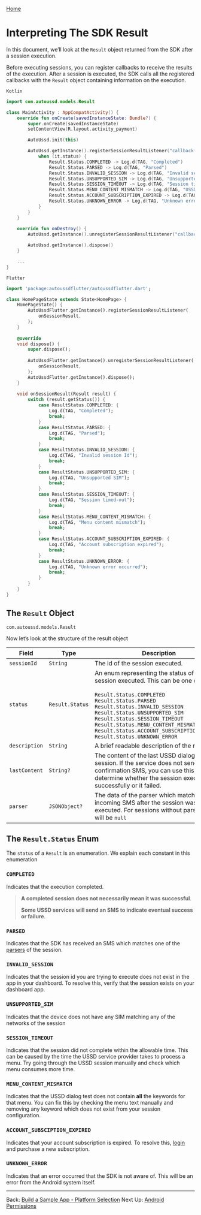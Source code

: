 [Home](./README.md)

# Interpreting The SDK Result

In this document, we’ll look at the `Result` object returned from the SDK after a session execution.

Before executing sessions, you can register callbacks to receive the results of the execution. After a session is executed, the SDK calls all the registered callbacks with the `Result` object containing information on the execution.

`Kotlin`

```Kotlin
import com.autoussd.models.Result

class MainActivity : AppCompatActivity() {
    override fun onCreate(savedInstanceState: Bundle?) {
        super.onCreate(savedInstanceState)
        setContentView(R.layout.activity_payment)

        AutoUssd.init(this)

        AutoUssd.getInstance().registerSessionResultListener("callback-key") {
            when (it.status) {
                Result.Status.COMPLETED -> Log.d(TAG, "Completed")
                Result.Status.PARSED -> Log.d(TAG, "Parsed")
                Result.Status.INVALID_SESSION -> Log.d(TAG, "Invalid session Id")
                Result.Status.UNSUPPORTED_SIM -> Log.d(TAG, "Unsupported SIM")
                Result.Status.SESSION_TIMEOUT -> Log.d(TAG, "Session timed-out")
                Result.Status.MENU_CONTENT_MISMATCH -> Log.d(TAG, "USSD content did not match menu content")
                Result.Status.ACCOUNT_SUBSCRIPTION_EXPIRED -> Log.d(TAG, "Account subscription expired")
                Result.Status.UNKNOWN_ERROR -> Log.d(TAG, "Unknown error occurred")
            }
        }
    }
    
    override fun onDestroy() {
        AutoUssd.getInstance().unregisterSessionResultListener("callback-key")

        AutoUssd.getInstance().dispose()
    }

    ...
}
```

`Flutter`

```dart
import 'package:autoussdflutter/autoussdflutter.dart';

class HomePageState extends State<HomePage> {
    HomePageState() {
        AutoUssdFlutter.getInstance().registerSessionResultListener(
        	onSessionResult,
        );
    }
    
    @override
    void dispose() {
        super.dispose();
        
        AutoUssdFlutter.getInstance().unregisterSessionResultListener(
            onSessionResult,
        );
        AutoUssdFlutter.getInstance().dispose();
    }
    
    void onSessionResult(Result result) {
        switch (result.getStatus()) {
            case ResultStatus.COMPLETED: {
                Log.d(TAG, "Completed");
                break;
            }
            case ResultStatus.PARSED: {
                Log.d(TAG, "Parsed");
                break;
            }
            case ResultStatus.INVALID_SESSION: {
                Log.d(TAG, "Invalid session Id");
                break;
            }
            case ResultStatus.UNSUPPORTED_SIM: {
                Log.d(TAG, "Unsupported SIM");
                break;
            }
            case ResultStatus.SESSION_TIMEOUT: {
                Log.d(TAG, "Session timed-out");
                break;
            }
            case ResultStatus.MENU_CONTENT_MISMATCH: {
                Log.d(TAG, "Menu content mismatch");
                break;
            }
            case ResultStatus.ACCOUNT_SUBSCRIPTION_EXPIRED: {
                Log.d(TAG, "Account subscription expired");
                break;
            }
            case ResultStatus.UNKNOWN_ERROR: {
                Log.d(TAG, "Unknown error occurred");
                break;
            }
        }
    }
}
```



## The `Result` Object

```
com.autoussd.models.Result
```

Now let’s look at the structure of the result object

| Field         | Type            | Description                                                  |
| ------------- | --------------- | ------------------------------------------------------------ |
| `sessionId`   | `String`        | The id of the session executed.                              |
| `status`      | `Result.Status` | An enum representing the status of the session executed. This can be one of:<br /><br /> `Result.Status.COMPLETED`<br /> `Result.Status.PARSED`<br /> `Result.Status.INVALID_SESSION`<br /> `Result.Status.UNSUPPORTED_SIM`<br /> `Result.Status.SESSION_TIMEOUT` <br /> `Result.Status.MENU_CONTENT_MISMATCH` <br /> `Result.Status.ACCOUNT_SUBSCRIPTION_EXPIRED`<br /> `Result.Status.UNKNOWN_ERROR` |
| `description` | `String`        | A brief readable description of the result.                  |
| `lastContent` | `String?`       | The content of the last USSD dialog in the session. If the service does not send a confirmation SMS, you can use this to determine whether the session executed successfully or it failed. |
| `parser`      | `JSONObject?`   | The data of the parser which matched an incoming SMS after the session was executed. For sessions without parsers, this will be `null` |



## The `Result.Status` Enum

The `status` of a `Result` is an enumeration. We explain each constant in this enumeration



### `COMPLETED`

Indicates that the execution completed. 

> **A completed session does not necessarily mean it was successful**. 
>
> **Some USSD services will send an SMS to indicate eventual success or failure**.



### `PARSED`

Indicates that the SDK has received an SMS which matches one of the [parsers](./04.Parsers.md) of the session.



### `INVALID_SESSION`

Indicates that the session id you are trying to execute does not exist in the app in your dashboard. To resolve this, verify that the session exists on your dashboard app.



### `UNSUPPORTED_SIM`

Indicates that the device does not have any SIM matching any of the networks of the session



### `SESSION_TIMEOUT`

Indicates that the session did not complete within the allowable time. This can be caused by the time the USSD service provider takes to process a menu. Try going through the USSD session manually and check which menu consumes more time.



### `MENU_CONTENT_MISMATCH`

Indicates that the USSD dialog test does not contain **all** the keywords for that menu. You can fix this by checking the menu text manually and removing any keyword which does not exist from your session configuration.



### `ACCOUNT_SUBSCIPTION_EXPIRED`

Indicates that your account subscription is expired. To resolve this, [login](https://autoussd.com/) and purchase a new subscription.



### `UNKNOWN_ERROR`

Indicates that an error occurred that the SDK is not aware of. This will be an error from the Android system itself.



---

Back: [Build a Sample App - Platform Selection](./07.Build-Sample-App-Platforms.md)    Next Up: [Android Permissions](10.Android-Permissions.md)

